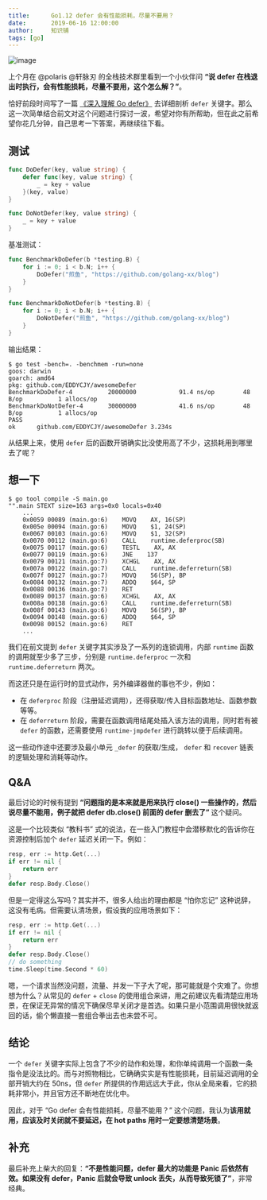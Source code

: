 ```yaml
---
title:      Go1.12 defer 会有性能损耗，尽量不要用？
date:       2019-06-16 12:00:00
author:     知识铺
tags: [go]
---
```


![image](https://s2.ax1x.com/2020/02/27/3wuUYV.jpg)

上个月在 @polaris @轩脉刃 的全栈技术群里看到一个小伙伴问 **“说 defer 在栈退出时执行，会有性能损耗，尽量不要用，这个怎么解？”**。

恰好前段时间写了一篇 [《深入理解 Go defer》](https://segmentfault.com/a/1190000019303572) 去详细剖析 `defer` 关键字。那么这一次简单结合前文对这个问题进行探讨一波，希望对你有所帮助，但在此之前希望你花几分钟，自己思考一下答案，再继续往下看。

## 测试

```go
func DoDefer(key, value string) {
    defer func(key, value string) {
        _ = key + value
    }(key, value)
}

func DoNotDefer(key, value string) {
    _ = key + value
}
```

基准测试：

```go
func BenchmarkDoDefer(b *testing.B) {
    for i := 0; i < b.N; i++ {
        DoDefer("煎鱼", "https://github.com/golang-xx/blog")
    }
}

func BenchmarkDoNotDefer(b *testing.B) {
    for i := 0; i < b.N; i++ {
        DoNotDefer("煎鱼", "https://github.com/golang-xx/blog")
    }
}
```

输出结果：

```
$ go test -bench=. -benchmem -run=none
goos: darwin
goarch: amd64
pkg: github.com/EDDYCJY/awesomeDefer
BenchmarkDoDefer-4          20000000            91.4 ns/op        48 B/op          1 allocs/op
BenchmarkDoNotDefer-4       30000000            41.6 ns/op        48 B/op          1 allocs/op
PASS
ok      github.com/EDDYCJY/awesomeDefer 3.234s
```

从结果上来，使用 `defer` 后的函数开销确实比没使用高了不少，这损耗用到哪里去了呢？

## 想一下

```
$ go tool compile -S main.go
"".main STEXT size=163 args=0x0 locals=0x40
    ...
    0x0059 00089 (main.go:6)    MOVQ    AX, 16(SP)
    0x005e 00094 (main.go:6)    MOVQ    $1, 24(SP)
    0x0067 00103 (main.go:6)    MOVQ    $1, 32(SP)
    0x0070 00112 (main.go:6)    CALL    runtime.deferproc(SB)
    0x0075 00117 (main.go:6)    TESTL    AX, AX
    0x0077 00119 (main.go:6)    JNE    137
    0x0079 00121 (main.go:7)    XCHGL    AX, AX
    0x007a 00122 (main.go:7)    CALL    runtime.deferreturn(SB)
    0x007f 00127 (main.go:7)    MOVQ    56(SP), BP
    0x0084 00132 (main.go:7)    ADDQ    $64, SP
    0x0088 00136 (main.go:7)    RET
    0x0089 00137 (main.go:6)    XCHGL    AX, AX
    0x008a 00138 (main.go:6)    CALL    runtime.deferreturn(SB)
    0x008f 00143 (main.go:6)    MOVQ    56(SP), BP
    0x0094 00148 (main.go:6)    ADDQ    $64, SP
    0x0098 00152 (main.go:6)    RET
    ...
```

我们在前文提到 `defer` 关键字其实涉及了一系列的连锁调用，内部 `runtime` 函数的调用就至少多了三步，分别是 `runtime.deferproc` 一次和 `runtime.deferreturn` 两次。

而这还只是在运行时的显式动作，另外编译器做的事也不少，例如：

- 在 `deferproc` 阶段（注册延迟调用），还得获取/传入目标函数地址、函数参数等等。
- 在 `deferreturn` 阶段，需要在函数调用结尾处插入该方法的调用，同时若有被 `defer` 的函数，还需要使用 `runtime·jmpdefer` 进行跳转以便于后续调用。

这一些动作途中还要涉及最小单元 `_defer` 的获取/生成， `defer` 和 `recover` 链表的逻辑处理和消耗等动作。

## Q&A

最后讨论的时候有提到 **“问题指的是本来就是用来执行 close() 一些操作的，然后说尽量不能用，例子就把 defer db.close() 前面的 defer 删去了”** 这个疑问。

这是一个比较类似 “教科书” 式的说法，在一些入门教程中会潜移默化的告诉你在资源控制后加个 `defer` 延迟关闭一下。例如：

```go
resp, err := http.Get(...)
if err != nil {
    return err
}
defer resp.Body.Close()
```

但是一定得这么写吗？其实并不，很多人给出的理由都是 “怕你忘记” 这种说辞，这没有毛病。但需要认清场景，假设我的应用场景如下：

```go
resp, err := http.Get(...)
if err != nil {
    return err
}
defer resp.Body.Close()
// do something
time.Sleep(time.Second * 60)
```

嗯，一个请求当然没问题，流量、并发一下子大了呢，那可能就是个灾难了。你想想为什么？从常见的 `defer` + `close` 的使用组合来讲，用之前建议先看清楚应用场景，在保证无异常的情况下确保尽早关闭才是首选。如果只是小范围调用很快就返回的话，偷个懒直接一套组合拳出去也未尝不可。

## 结论

一个 `defer` 关键字实际上包含了不少的动作和处理，和你单纯调用一个函数一条指令是没法比的。而与对照物相比，它确确实实是有性能损耗，目前延迟调用的全部开销大约在 50ns，但 `defer` 所提供的作用远远大于此，你从全局来看，它的损耗非常小，并且官方还不断地在优化中。

因此，对于 “Go defer 会有性能损耗，尽量不能用？” 这个问题，我认为**该用就用，应该及时关闭就不要延迟，在 hot paths 用时一定要想清楚场景**。

## 补充

最后补充上柴大的回复：**“不是性能问题，defer 最大的功能是 Panic 后依然有效。如果没有 defer，Panic 后就会导致 unlock 丢失，从而导致死锁了”**，非常经典。
